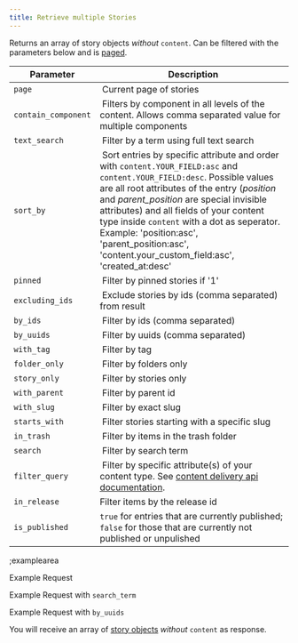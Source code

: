 ```yaml
---
title: Retrieve multiple Stories
---
```


Returns an array of story objects *without* `content`. Can be filtered with the parameters below and is [paged](#topics/pagination).

| Parameter | Description |
|----|----|
| `page` | Current page of stories |
| `contain_component` | Filters by component in all levels of the content. Allows comma separated value for multiple components |
| `text_search` | Filter by a term using full text search |
| `sort_by` | Sort entries by specific attribute and order with `content.YOUR_FIELD:asc` and `content.YOUR_FIELD:desc`. Possible values are all root attributes of the entry (*position* and *parent_position* are special invisible attributes) and all fields of your content type inside `content` with a dot as seperator. Example: 'position:asc', 'parent_position:asc', 'content.your_custom_field:asc', 'created_at:desc' |
| `pinned` | Filter by pinned stories if '1' |
| `excluding_ids` | Exclude stories by ids (comma separated) from result |
| `by_ids` | Filter by ids (comma separated) |
| `by_uuids` | Filter by uuids (comma separated) |
| `with_tag` | Filter by tag |
| `folder_only` | Filter by folders only |
| `story_only` | Filter by stories only |
| `with_parent` | Filter by parent id |
| `with_slug` | Filter by exact slug |
| `starts_with` | Filter stories starting with a specific slug |
| `in_trash` | Filter by items in the trash folder |
| `search` | Filter by search term |
| `filter_query` | Filter by specific attribute(s) of your content type. See [content delivery api documentation](/docs/api/content-delivery#filter-queries/overview). |
| `in_release` | Filter items by the release id |
| `is_published` | `true` for entries that are currently published; `false` for those that are currently not published or unpulished |

;examplearea

Example Request

<RequestExample url="https://mapi.storyblok.com/v1/spaces/606/stories/" httpMethod="GETOAUTH"></RequestExample>

Example Request with `search_term`

<RequestExample url="https://mapi.storyblok.com/v1/spaces/606/stories/?text_search=My%20fulltext%20search" httpMethod="GETOAUTH"></RequestExample>

Example Request with `by_uuids`

<RequestExample url="https://mapi.storyblok.com/v1/spaces/606/stories/?by_uuids=fb3afwa58-277f-4690-81fb-e0a080bd39ac,81fb81fb-e9fa-42b5-b952-c7d96ab6099d" httpMethod="GETOAUTH"></RequestExample>


You will receive an array of [story objects](#core-resources/stories/the-story-object) *without* `content` as response.
